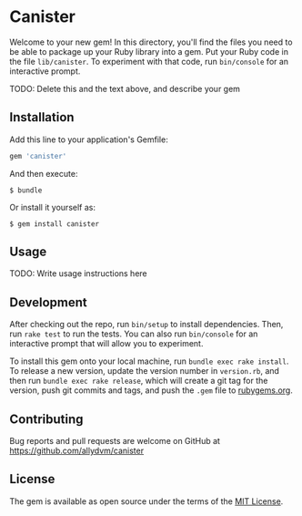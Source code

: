 # Canister

Welcome to your new gem! In this directory, you'll find the files you need to be able to package up your Ruby library into a gem. Put your Ruby code in the file `lib/canister`. To experiment with that code, run `bin/console` for an interactive prompt.

TODO: Delete this and the text above, and describe your gem

## Installation

Add this line to your application's Gemfile:

```ruby
gem 'canister'
```

And then execute:

    $ bundle

Or install it yourself as:

    $ gem install canister

## Usage

TODO: Write usage instructions here

## Development

After checking out the repo, run `bin/setup` to install dependencies. Then, run `rake test` to run the tests. You can also run `bin/console` for an interactive prompt that will allow you to experiment.

To install this gem onto your local machine, run `bundle exec rake install`. To release a new version, update the version number in `version.rb`, and then run `bundle exec rake release`, which will create a git tag for the version, push git commits and tags, and push the `.gem` file to [rubygems.org](https://rubygems.org).

## Contributing

Bug reports and pull requests are welcome on GitHub at https://github.com/allydvm/canister

## License

The gem is available as open source under the terms of the [MIT License](https://opensource.org/licenses/MIT).
